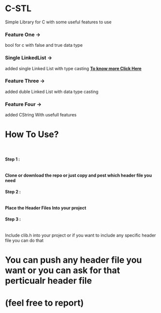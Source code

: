 # C-STL
Simple Library for C with some useful features to use

<h3>Feature One -> </h3>bool for c with false and true data type
  
<h3>Single LinkedList -> </h3>added <b1>single Linked List</b> with type casting <b><a href = "https://github.com/tutoraddicts/C-STL/blob/master/LINKEDLIST/Documentaion/Functions.md" >To know more Click Here</a></b>
  
<h3>Feature Three -> </h3>added duble Linked List with data type casting

<h3>Feature Four -> </h3>added CString With usefull features

<h1></b>How To Use?</b></h1><br>
    <h4>Step 1 :<h4><br> Clone or download the repo or just copy and pest which header file you need<br>
    <h4>Step 2 :<h4><br> Place the Header Files Into your project <br>
    <h4>Step 3 :</h4><br> Include clib.h into your project or if you want to include any specific header file you can do that <br>

<h1> You can push any header file you want or you can ask for that perticualr header file <h1>(feel free to report)



